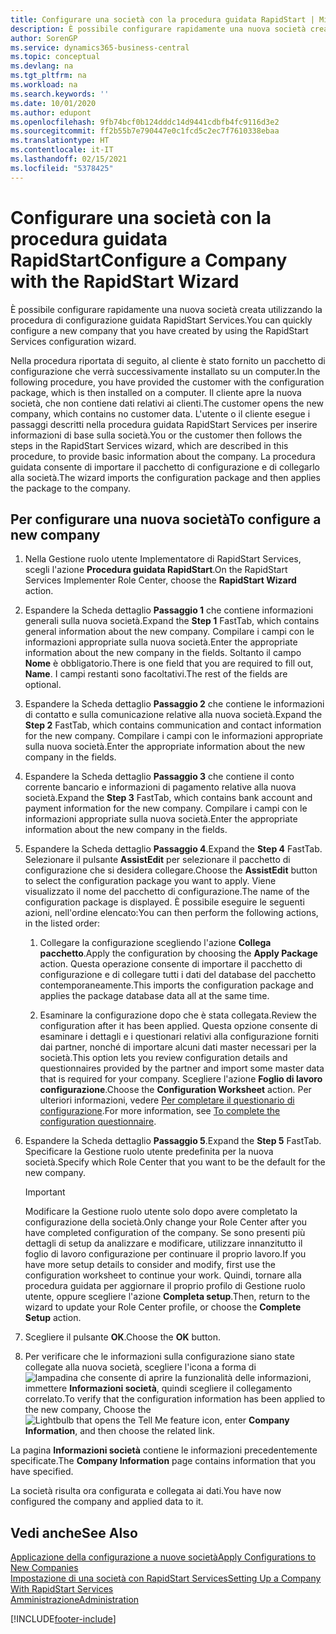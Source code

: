 ```yaml
---
title: Configurare una società con la procedura guidata RapidStart | Microsoft Docs
description: È possibile configurare rapidamente una nuova società creata utilizzando la procedura di configurazione guidata RapidStart Services.
author: SorenGP
ms.service: dynamics365-business-central
ms.topic: conceptual
ms.devlang: na
ms.tgt_pltfrm: na
ms.workload: na
ms.search.keywords: ''
ms.date: 10/01/2020
ms.author: edupont
ms.openlocfilehash: 9fb74bcf0b124dddc14d9441cdbfb4fc9116d3e2
ms.sourcegitcommit: ff2b55b7e790447e0c1fcd5c2ec7f7610338ebaa
ms.translationtype: HT
ms.contentlocale: it-IT
ms.lasthandoff: 02/15/2021
ms.locfileid: "5378425"
---
```

# <a name="configure-a-company-with-the-rapidstart-wizard"></a><span data-ttu-id="5d47e-103">Configurare una società con la procedura guidata RapidStart</span><span class="sxs-lookup"><span data-stu-id="5d47e-103">Configure a Company with the RapidStart Wizard</span></span>
<span data-ttu-id="5d47e-104">È possibile configurare rapidamente una nuova società creata utilizzando la procedura di configurazione guidata RapidStart Services.</span><span class="sxs-lookup"><span data-stu-id="5d47e-104">You can quickly configure a new company that you have created by using the RapidStart Services configuration wizard.</span></span>

<span data-ttu-id="5d47e-105">Nella procedura riportata di seguito, al cliente è stato fornito un pacchetto di configurazione che verrà successivamente installato su un computer.</span><span class="sxs-lookup"><span data-stu-id="5d47e-105">In the following procedure, you have provided the customer with the configuration package, which is then installed on a computer.</span></span> <span data-ttu-id="5d47e-106">Il cliente apre la nuova società, che non contiene dati relativi ai clienti.</span><span class="sxs-lookup"><span data-stu-id="5d47e-106">The customer opens the new company, which contains no customer data.</span></span> <span data-ttu-id="5d47e-107">L'utente o il cliente esegue i passaggi descritti nella procedura guidata RapidStart Services per inserire informazioni di base sulla società.</span><span class="sxs-lookup"><span data-stu-id="5d47e-107">You or the customer then follows the steps in the RapidStart Services wizard, which are described in this procedure, to provide basic information about the company.</span></span> <span data-ttu-id="5d47e-108">La procedura guidata consente di importare il pacchetto di configurazione e di collegarlo alla società.</span><span class="sxs-lookup"><span data-stu-id="5d47e-108">The wizard imports the configuration package and then applies the package to the company.</span></span>  

## <a name="to-configure-a-new-company"></a><span data-ttu-id="5d47e-109">Per configurare una nuova società</span><span class="sxs-lookup"><span data-stu-id="5d47e-109">To configure a new company</span></span>  
1. <span data-ttu-id="5d47e-110">Nella Gestione ruolo utente Implementatore di RapidStart Services, scegli l'azione **Procedura guidata RapidStart**.</span><span class="sxs-lookup"><span data-stu-id="5d47e-110">On the RapidStart Services Implementer Role Center, choose the **RapidStart Wizard** action.</span></span>  
2. <span data-ttu-id="5d47e-111">Espandere la Scheda dettaglio **Passaggio 1** che contiene informazioni generali sulla nuova società.</span><span class="sxs-lookup"><span data-stu-id="5d47e-111">Expand the **Step 1** FastTab, which contains general information about the new company.</span></span> <span data-ttu-id="5d47e-112">Compilare i campi con le informazioni appropriate sulla nuova società.</span><span class="sxs-lookup"><span data-stu-id="5d47e-112">Enter the appropriate information about the new company in the fields.</span></span> <span data-ttu-id="5d47e-113">Soltanto il campo **Nome** è obbligatorio.</span><span class="sxs-lookup"><span data-stu-id="5d47e-113">There is one field that you are required to fill out, **Name**.</span></span> <span data-ttu-id="5d47e-114">I campi restanti sono facoltativi.</span><span class="sxs-lookup"><span data-stu-id="5d47e-114">The rest of the fields are optional.</span></span>  
3. <span data-ttu-id="5d47e-115">Espandere la Scheda dettaglio **Passaggio 2** che contiene le informazioni di contatto e sulla comunicazione relative alla nuova società.</span><span class="sxs-lookup"><span data-stu-id="5d47e-115">Expand the **Step 2** FastTab, which contains communication and contact information for the new company.</span></span> <span data-ttu-id="5d47e-116">Compilare i campi con le informazioni appropriate sulla nuova società.</span><span class="sxs-lookup"><span data-stu-id="5d47e-116">Enter the appropriate information about the new company in the fields.</span></span>
4. <span data-ttu-id="5d47e-117">Espandere la Scheda dettaglio **Passaggio 3** che contiene il conto corrente bancario e informazioni di pagamento relative alla nuova società.</span><span class="sxs-lookup"><span data-stu-id="5d47e-117">Expand the **Step 3** FastTab, which contains bank account and payment information for the new company.</span></span> <span data-ttu-id="5d47e-118">Compilare i campi con le informazioni appropriate sulla nuova società.</span><span class="sxs-lookup"><span data-stu-id="5d47e-118">Enter the appropriate information about the new company in the fields.</span></span>  
5. <span data-ttu-id="5d47e-119">Espandere la Scheda dettaglio **Passaggio 4**.</span><span class="sxs-lookup"><span data-stu-id="5d47e-119">Expand the **Step 4** FastTab.</span></span> <span data-ttu-id="5d47e-120">Selezionare il pulsante **AssistEdit** per selezionare il pacchetto di configurazione che si desidera collegare.</span><span class="sxs-lookup"><span data-stu-id="5d47e-120">Choose the **AssistEdit** button to select the configuration package you want to apply.</span></span> <span data-ttu-id="5d47e-121">Viene visualizzato il nome del pacchetto di configurazione.</span><span class="sxs-lookup"><span data-stu-id="5d47e-121">The name of the configuration package is displayed.</span></span> <span data-ttu-id="5d47e-122">È possibile eseguire le seguenti azioni, nell'ordine elencato:</span><span class="sxs-lookup"><span data-stu-id="5d47e-122">You can then perform the following actions, in the listed order:</span></span>  

    1. <span data-ttu-id="5d47e-123">Collegare la configurazione scegliendo l'azione **Collega pacchetto**.</span><span class="sxs-lookup"><span data-stu-id="5d47e-123">Apply the configuration by choosing the **Apply Package** action.</span></span> <span data-ttu-id="5d47e-124">Questa operazione consente di importare il pacchetto di configurazione e di collegare tutti i dati del database del pacchetto contemporaneamente.</span><span class="sxs-lookup"><span data-stu-id="5d47e-124">This imports the configuration package and applies the package database data all at the same time.</span></span>  

    2. <span data-ttu-id="5d47e-125">Esaminare la configurazione dopo che è stata collegata.</span><span class="sxs-lookup"><span data-stu-id="5d47e-125">Review the configuration after it has been applied.</span></span> <span data-ttu-id="5d47e-126">Questa opzione consente di esaminare i dettagli e i questionari relativi alla configurazione forniti dai partner, nonché di importare alcuni dati master necessari per la società.</span><span class="sxs-lookup"><span data-stu-id="5d47e-126">This option lets you review configuration details and questionnaires provided by the partner and import some master data that is required for your company.</span></span> <span data-ttu-id="5d47e-127">Scegliere l'azione **Foglio di lavoro configurazione**.</span><span class="sxs-lookup"><span data-stu-id="5d47e-127">Choose the **Configuration Worksheet** action.</span></span> <span data-ttu-id="5d47e-128">Per ulteriori informazioni, vedere [Per completare il questionario di configurazione](admin-gather-customer-setup-values.md#to-complete-the-configuration-questionnaire).</span><span class="sxs-lookup"><span data-stu-id="5d47e-128">For more information, see [To complete the configuration questionnaire](admin-gather-customer-setup-values.md#to-complete-the-configuration-questionnaire).</span></span>  

6. <span data-ttu-id="5d47e-129">Espandere la Scheda dettaglio **Passaggio 5**.</span><span class="sxs-lookup"><span data-stu-id="5d47e-129">Expand the **Step 5** FastTab.</span></span> <span data-ttu-id="5d47e-130">Specificare la Gestione ruolo utente predefinita per la nuova società.</span><span class="sxs-lookup"><span data-stu-id="5d47e-130">Specify which Role Center that you want to be the default for the new company.</span></span>  

    > [!IMPORTANT]  
    >  <span data-ttu-id="5d47e-131">Modificare la Gestione ruolo utente solo dopo avere completato la configurazione della società.</span><span class="sxs-lookup"><span data-stu-id="5d47e-131">Only change your Role Center after you have completed configuration of the company.</span></span> <span data-ttu-id="5d47e-132">Se sono presenti più dettagli di setup da analizzare e modificare, utilizzare innanzitutto il foglio di lavoro configurazione per continuare il proprio lavoro.</span><span class="sxs-lookup"><span data-stu-id="5d47e-132">If you have more setup details to consider and modify, first use the configuration worksheet to continue your work.</span></span> <span data-ttu-id="5d47e-133">Quindi, tornare alla procedura guidata per aggiornare il proprio profilo di Gestione ruolo utente, oppure scegliere l'azione **Completa setup**.</span><span class="sxs-lookup"><span data-stu-id="5d47e-133">Then, return to the wizard to update your Role Center profile, or choose the **Complete Setup** action.</span></span>

7. <span data-ttu-id="5d47e-134">Scegliere il pulsante **OK**.</span><span class="sxs-lookup"><span data-stu-id="5d47e-134">Choose the **OK** button.</span></span>  
8. <span data-ttu-id="5d47e-135">Per verificare che le informazioni sulla configurazione siano state collegate alla nuova società, scegliere l'icona a forma di ![lampadina che consente di aprire la funzionalità delle informazioni](media/ui-search/search_small.png "Informazioni sull'operazione che si desidera eseguire"), immettere **Informazioni società**, quindi scegliere il collegamento correlato.</span><span class="sxs-lookup"><span data-stu-id="5d47e-135">To verify that the configuration information has been applied to the new company, Choose the ![Lightbulb that opens the Tell Me feature](media/ui-search/search_small.png "Tell me what you want to do") icon, enter **Company Information**, and then choose the related link.</span></span>

<span data-ttu-id="5d47e-136">La pagina **Informazioni società** contiene le informazioni precedentemente specificate.</span><span class="sxs-lookup"><span data-stu-id="5d47e-136">The **Company Information** page contains information that you have specified.</span></span>   

<span data-ttu-id="5d47e-137">La società risulta ora configurata e collegata ai dati.</span><span class="sxs-lookup"><span data-stu-id="5d47e-137">You have now configured the company and applied data to it.</span></span>  

## <a name="see-also"></a><span data-ttu-id="5d47e-138">Vedi anche</span><span class="sxs-lookup"><span data-stu-id="5d47e-138">See Also</span></span>  
[<span data-ttu-id="5d47e-139">Applicazione della configurazione a nuove società</span><span class="sxs-lookup"><span data-stu-id="5d47e-139">Apply Configurations to New Companies</span></span>](admin-apply-configuration-to-new-companies.md)  
[<span data-ttu-id="5d47e-140">Impostazione di una società con RapidStart Services</span><span class="sxs-lookup"><span data-stu-id="5d47e-140">Setting Up a Company With RapidStart Services</span></span>](admin-set-up-a-company-with-rapidstart.md)  
[<span data-ttu-id="5d47e-141">Amministrazione</span><span class="sxs-lookup"><span data-stu-id="5d47e-141">Administration</span></span>](admin-setup-and-administration.md)


[!INCLUDE[footer-include](includes/footer-banner.md)]